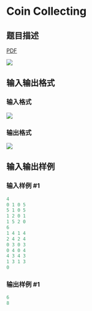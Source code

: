 # Coin Collecting

## 题目描述

[problemUrl]: https://uva.onlinejudge.org/index.php?option=com_onlinejudge&Itemid=8&category=278&page=show_problem&problem=3810

[PDF](https://uva.onlinejudge.org/external/123/p12388.pdf)

![](https://cdn.luogu.com.cn/upload/vjudge_pic/UVA12388/e777e926e9ec1ab1036321222a94125a1fa52fe5.png)

## 输入输出格式

### 输入格式

![](https://cdn.luogu.com.cn/upload/vjudge_pic/UVA12388/30e461cf607db1018ce10f72ad1c417d7feed2d4.png)

### 输出格式

![](https://cdn.luogu.com.cn/upload/vjudge_pic/UVA12388/a5eedf98c6ecc9d781850b6d8264e7c49f3b1d3f.png)

## 输入输出样例

### 输入样例 #1

```cpp
4
0 1 0 5
5 1 0 5
1 2 0 1
1 5 2 0
6
1 4 1 4
2 4 2 4
0 3 0 3
0 4 0 4
4 3 4 3
1 3 1 3
0
```


### 输出样例 #1

```cpp
6
8
```


